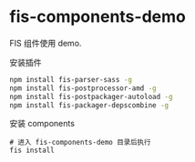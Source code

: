 fis-components-demo
===================

FIS 组件使用 demo.

安装插件

```bash
npm install fis-parser-sass -g
npm install fis-postprocessor-amd -g
npm install fis-postpackager-autoload -g
npm install fis-packager-depscombine -g
```

安装 components

```
# 进入 fis-components-demo 目录后执行
fis install
```
